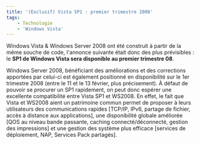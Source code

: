 ```yaml
---
title: '(Exclusif) Vista SP1 : premier trimestre 2008'
tags:
    - Technologie
    - 'Windows Vista'
---
```


Windows Vista &amp; Windows Server 2008 ont été construit à partir de la même
souche de code, l'annonce suivante était donc des plus prévisibles : le **SP1 de
Windows Vista sera disponible au premier trimestre 08**.

<!-- more -->

Windows Server 2008, bénéficiant des améliorations et des corrections apportées
par celui-ci est également positionné en disponibilité sur le 1er trimestre 2008
(entre le 11 et le 13 février, plus précisement). À défaut de pouvoir se
procurer un SP1 rapidement, on peut donc espérer une excellente compatibilité
entre Vista SP1 et WS2008\. En effet, le fait que Vista et WS2008 aient un
patrimoine commun permet de proposer à leurs utilisateurs des communications
rapides [TCP/IP, IPv6, partage de fichier, accès à distance aux applications],
une disponibilité globale améliorée [QOS au niveau bande passante, caching
connecté/déconnecté, gestion des impressions] et une gestion des système plus
efficace [services de déploiement, NAP, Services Pack partagés].
